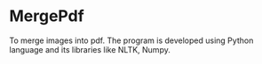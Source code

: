 # MergePdf
To merge images into pdf.
The program is developed using Python language and its libraries like NLTK, Numpy.
